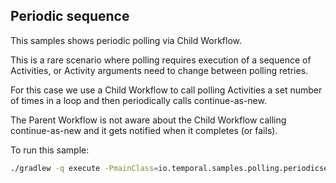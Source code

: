## Periodic sequence

This samples shows periodic polling via Child Workflow. 

This is a rare scenario where polling requires execution of a sequence of Activities, or Activity arguments need to change between polling retries.

For this case we use a Child Workflow to call polling Activities a set number of times in a loop and then periodically calls continue-as-new. 

The Parent Workflow is not aware about the Child Workflow calling continue-as-new and it gets notified when it completes (or fails). 

To run this sample:
```bash
./gradlew -q execute -PmainClass=io.temporal.samples.polling.periodicsequene.Starter
```
